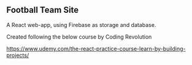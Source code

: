 
## Football Team Site

A React web-app, using Firebase as storage and database. 

Created following the below course by Coding Revolution

https://www.udemy.com/the-react-practice-course-learn-by-building-projects/

